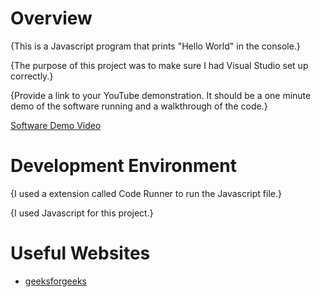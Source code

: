 # Overview

{This is a Javascript program that prints "Hello World" in the console.}

{The purpose of this project was to make sure I had Visual Studio set up correctly.}

{Provide a link to your YouTube demonstration.  It should be a one minute demo of the software running and a walkthrough of the code.}

[Software Demo Video](http://youtube.link.goes.here)

# Development Environment

{I used a extension called Code Runner to run the Javascript file.}

{I used Javascript for this project.}

# Useful Websites

* [geeksforgeeks](https://www.geeksforgeeks.org/how-to-run-javascript-in-visual-studio/)
